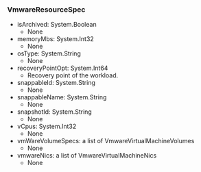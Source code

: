 ### VmwareResourceSpec
- isArchived: System.Boolean
  - None
- memoryMbs: System.Int32
  - None
- osType: System.String
  - None
- recoveryPointOpt: System.Int64
  - Recovery point of the workload.
- snappableId: System.String
  - None
- snappableName: System.String
  - None
- snapshotId: System.String
  - None
- vCpus: System.Int32
  - None
- vmWareVolumeSpecs: a list of VmwareVirtualMachineVolumes
  - None
- vmwareNics: a list of VmwareVirtualMachineNics
  - None
